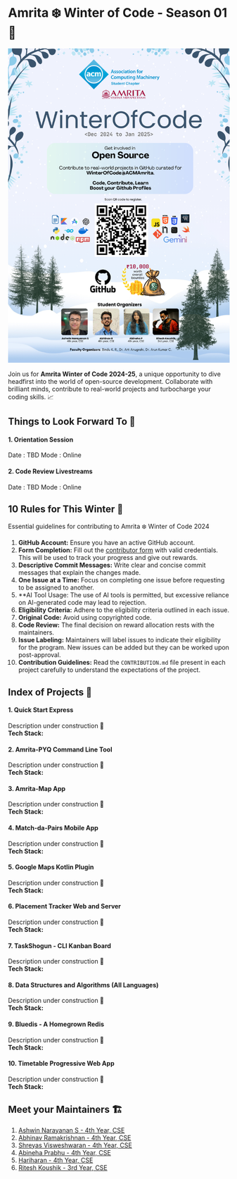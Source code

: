 # Amrita :snowflake: Winter of Code - Season 01 :tada:

![winter-of-code-poster](./WinterOfCode_Poster.png)

Join us for **Amrita Winter of Code 2024-25**, a unique opportunity to dive 
headfirst into the world of open-source development. Collaborate with brilliant 
minds, contribute to real-world projects and turbocharge your coding skills. :chart_with_upwards_trend:

## Things to Look Forward To :dizzy:
#### 1. Orientation Session
Date : TBD
Mode : Online

#### 2. Code Review Livestreams
Date : TBD
Mode : Online

## 10 Rules for This Winter :memo:
Essential guidelines for contributing to Amrita :snowflake: Winter of Code 2024
1. **GitHub Account:** Ensure you have an active GitHub account.
2. **Form Completion:** Fill out the [contributor form](https://forms.office.com/r/xH6GzZZhzC) with valid credentials. This will be used to track your progress and give out rewards.
3. **Descriptive Commit Messages:** Write clear and concise commit messages that explain the changes made.
4. **One Issue at a Time:** Focus on completing one issue before requesting to be assigned to another.
5. **AI Tool Usage: The use of AI tools is permitted, but excessive reliance on AI-generated code may lead to rejection.
6. **Eligibility Criteria:** Adhere to the eligibility criteria outlined in each issue.
7. **Original Code:** Avoid using copyrighted code.
8. **Code Review:** The final decision on reward allocation rests with the maintainers.
9. **Issue Labeling:** Maintainers will label issues to indicate their eligibility for the program. New issues can be added but they can be worked upon post-approval.
10. **Contribution Guidelines:** Read the `CONTRIBUTION.md` file present in each project carefully 
to understand the expectations of the project.

## Index of Projects :bento:
#### 1. Quick Start Express
Description under construction :construction:    
**Tech Stack:**

#### 2. Amrita-PYQ Command Line Tool
Description under construction :construction:    
**Tech Stack:**

#### 3. Amrita-Map App
Description under construction :construction:    
**Tech Stack:**

#### 4. Match-da-Pairs Mobile App
Description under construction :construction:    
**Tech Stack:**

#### 5. Google Maps Kotlin Plugin
Description under construction :construction:    
**Tech Stack:**

#### 6. Placement Tracker Web and Server
Description under construction :construction:    
**Tech Stack:**

#### 7. TaskShogun - CLI Kanban Board
Description under construction :construction:    
**Tech Stack:**

#### 8. Data Structures and Algorithms (All Languages)
Description under construction :construction:    
**Tech Stack:**

#### 9. Bluedis - A Homegrown Redis
Description under construction :construction:    
**Tech Stack:**

#### 10. Timetable Progressive Web App
Description under construction :construction:    
**Tech Stack:**

## Meet your Maintainers :building_construction:
1. [Ashwin Narayanan S - 4th Year, CSE](https://github.com/Ashrockzzz2003)
2. [Abhinav Ramakrishnan - 4th Year, CSE](https://github.com/Abhinav-ark/)
3. [Shreyas Visweshwaran - 4th Year, CSE](https://github.com/FirefoxSRV)
4. [Abineha Prabhu - 4th Year, CSE](https://github.com/abineha)
5. [Hariharan - 4th Year, CSE](https://github.com/Hariharan-Arul)
6. [Ritesh Koushik - 3rd Year, CSE](https://github.com/IAmRiteshKoushik)
